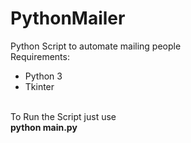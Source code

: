 # PythonMailer
Python Script to automate mailing people<br />
Requirements:<br/>
<ul>
  <li>Python 3</li>
  <li>Tkinter</li>
</ul>
<br/>
To Run the Script just use<br />
<b>python main.py</b>
